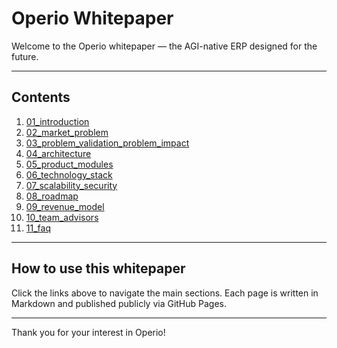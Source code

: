 # Operio Whitepaper

Welcome to the Operio whitepaper — the AGI-native ERP designed for the future.

---

## Contents

1. [01_introduction](01_introduction)  
2. [02_market_problem](02_market_problem)  
3. [03_problem_validation_problem_impact](03_problem_validation_problem_impact)  
4. [04_architecture](04_architecture)  
5. [05_product_modules](05_product_modules)  
6. [06_technology_stack](06_technology_stack)  
7. [07_scalability_security](07_scalability_security)  
8. [08_roadmap](08_roadmap)  
9. [09_revenue_model](09_revenue_model)  
10. [10_team_advisors](10_team_advisors)  
11. [11_faq](11_faq)

---

## How to use this whitepaper

Click the links above to navigate the main sections. Each page is written in Markdown and published publicly via GitHub Pages.

---

Thank you for your interest in Operio!
